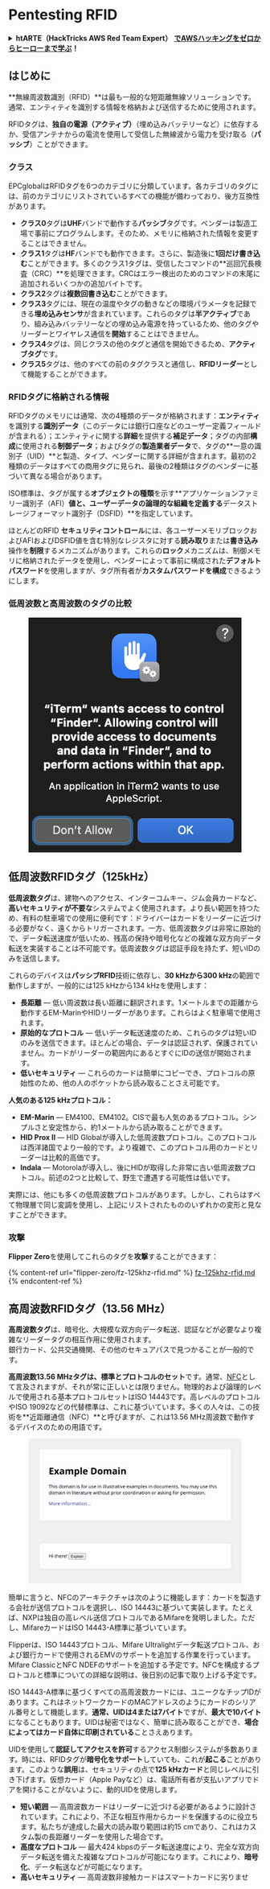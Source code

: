 # Pentesting RFID

<details>

<summary><strong>htARTE（HackTricks AWS Red Team Expert）</strong> <a href="https://training.hacktricks.xyz/courses/arte"><strong>でAWSハッキングをゼロからヒーローまで学ぶ</strong></a><strong>！</strong></summary>

* **サイバーセキュリティ企業**で働いていますか？ **HackTricksで会社を宣伝**してみたいですか？または、**PEASSの最新バージョンを入手**したり、HackTricksを**PDFでダウンロード**したいですか？[**サブスクリプションプラン**](https://github.com/sponsors/carlospolop)をチェックしてください！
* [**The PEASS Family**](https://opensea.io/collection/the-peass-family)を発見し、独占的な[**NFT**](https://opensea.io/collection/the-peass-family)コレクションを入手
* [**公式PEASS＆HackTricksスウェグ**](https://peass.creator-spring.com)を手に入れる
* [**💬**](https://emojipedia.org/speech-balloon/) **Discordグループ**に参加するか、[**telegramグループ**](https://t.me/peass)に参加するか、**Twitter**で私をフォローする 🐦[**@carlospolopm**](https://twitter.com/hacktricks\_live)**。**
* **ハッキングトリックを共有するには、**[**hacktricksリポジトリ**](https://github.com/carlospolop/hacktricks) **および** [**hacktricks-cloudリポジトリ**](https://github.com/carlospolop/hacktricks-cloud) **にPRを提出してください。**

</details>

## はじめに

\*\*無線周波数識別（RFID）\*\*は最も一般的な短距離無線ソリューションです。通常、エンティティを識別する情報を格納および送信するために使用されます。

RFIDタグは、**独自の電源（アクティブ）**（埋め込みバッテリーなど）に依存するか、受信アンテナからの電流を使用して受信した無線波から電力を受け取る（**パッシブ**）ことができます。

### クラス

EPCglobalはRFIDタグを6つのカテゴリに分類しています。各カテゴリのタグには、前のカテゴリにリストされているすべての機能が備わっており、後方互換性があります。

* **クラス0**タグは**UHF**バンドで動作する**パッシブ**タグです。ベンダーは製造工場で事前にプログラムします。そのため、メモリに格納された情報を変更することはできません。
* **クラス1**タグは**HF**バンドでも動作できます。さらに、製造後に**1回だけ書き込む**ことができます。多くのクラス1タグは、受信したコマンドの\*\*巡回冗長検査（CRC）\*\*を処理できます。CRCはエラー検出のためのコマンドの末尾に追加されるいくつかの追加バイトです。
* **クラス2**タグは**複数回書き込む**ことができます。
* **クラス3**タグには、現在の温度やタグの動きなどの環境パラメータを記録できる**埋め込みセンサ**が含まれています。これらのタグは**半アクティブ**であり、組み込みバッテリーなどの埋め込み電源を持っているため、他のタグやリーダーとワイヤレス通信を**開始**することはできません。
* **クラス4**タグは、同じクラスの他のタグと通信を開始できるため、**アクティブタグ**です。
* **クラス5**タグは、他のすべての前のタグクラスと通信し、**RFIDリーダー**として機能することができます。

### RFIDタグに格納される情報

RFIDタグのメモリには通常、次の4種類のデータが格納されます：**エンティティ**を識別する**識別データ**（このデータには銀行口座などのユーザー定義フィールドが含まれる）；エンティティに関する**詳細**を提供する**補足データ**；タグの内部**構成**に使用される**制御データ**；およびタグの**製造業者データ**で、タグの\*\*一意の識別子（UID）\*\*と製造、タイプ、ベンダーに関する詳細が含まれます。最初の2種類のデータはすべての商用タグに見られ、最後の2種類はタグのベンダーに基づいて異なる場合があります。

ISO標準は、タグが属する**オブジェクトの種類**を示す\*\*アプリケーションファミリー識別子（AFI）**値と、ユーザーデータの論理的な組織を定義する**データストレージフォーマット識別子（DSFID）\*\*を指定しています。

ほとんどのRFID **セキュリティコントロール**には、各ユーザーメモリブロックおよびAFIおよびDSFID値を含む特別なレジスタに対する**読み取り**または**書き込み**操作を**制限**するメカニズムがあります。これらの**ロック**メカニズムは、制御メモリに格納されたデータを使用し、ベンダーによって事前に構成された**デフォルトパスワード**を使用しますが、タグ所有者が**カスタムパスワードを構成**できるようにします。

### 低周波数と高周波数のタグの比較

<figure><img src="../../.gitbook/assets/image (27).png" alt=""><figcaption></figcaption></figure>

## 低周波数RFIDタグ（125kHz）

**低周波数タグ**は、建物へのアクセス、インターコムキー、ジム会員カードなど、**高いセキュリティが不要な**システムでよく使用されます。より長い範囲を持つため、有料の駐車場での使用に便利です：ドライバーはカードをリーダーに近づける必要がなく、遠くからトリガーされます。一方、低周波数タグは非常に原始的で、データ転送速度が低いため、残高の保持や暗号化などの複雑な双方向データ転送を実装することは不可能です。低周波数タグは認証手段を持たず、短いIDのみを送信します。

これらのデバイスは**パッシブRFID**技術に依存し、**30 kHzから300 kHz**の範囲で動作しますが、一般的には125 kHzから134 kHzを使用します：

* **長距離** — 低い周波数は長い距離に翻訳されます。1メートルまでの距離から動作するEM-MarinやHIDリーダーがあります。これらはよく駐車場で使用されます。
* **原始的なプロトコル** — 低いデータ転送速度のため、これらのタグは短いIDのみを送信できます。ほとんどの場合、データは認証されず、保護されていません。カードがリーダーの範囲内にあるとすぐにIDの送信が開始されます。
* **低いセキュリティ** — これらのカードは簡単にコピーでき、プロトコルの原始性のため、他の人のポケットから読み取ることさえ可能です。

**人気のある125 kHzプロトコル：**

* **EM-Marin** — EM4100、EM4102。CISで最も人気のあるプロトコル。シンプルさと安定性から、約1メートルから読み取ることができます。
* **HID Prox II** — HID Globalが導入した低周波数プロトコル。このプロトコルは西洋諸国でより一般的です。より複雑で、このプロトコル用のカードとリーダーは比較的高価です。
* **Indala** — Motorolaが導入し、後にHIDが取得した非常に古い低周波数プロトコル。前述の2つと比較して、野生で遭遇する可能性は低いです。

実際には、他にも多くの低周波数プロトコルがあります。しかし、これらはすべて物理層で同じ変調を使用し、上記にリストされたもののいずれかの変形と見なすことができます。

### 攻撃

**Flipper Zero**を使用してこれらのタグを**攻撃**することができます：

{% content-ref url="flipper-zero/fz-125khz-rfid.md" %}
[fz-125khz-rfid.md](flipper-zero/fz-125khz-rfid.md)
{% endcontent-ref %}

## 高周波数RFIDタグ（13.56 MHz）

**高周波数タグ**は、暗号化、大規模な双方向データ転送、認証などが必要なより複雑なリーダータグの相互作用に使用されます。\
銀行カード、公共交通機関、その他のセキュアパスで見つかることが一般的です。

**高周波数13.56 MHzタグは、標準とプロトコルのセット**です。通常、[NFC](https://nfc-forum.org/what-is-nfc/about-the-technology/)として言及されますが、それが常に正しいとは限りません。物理的および論理的レベルで使用される基本プロトコルセットはISO 14443です。高レベルのプロトコルやISO 19092などの代替標準は、これに基づいています。多くの人々は、この技術を\*\*近距離通信（NFC）\*\*と呼びますが、これは13.56 MHz周波数で動作するデバイスのための用語です。

<figure><img src="../../.gitbook/assets/image (22).png" alt=""><figcaption></figcaption></figure>

簡単に言うと、NFCのアーキテクチャは次のように機能します：カードを製造する会社が送信プロトコルを選択し、ISO 14443に基づいて実装します。たとえば、NXPは独自の高レベル送信プロトコルであるMifareを発明しました。ただし、MifareカードはISO 14443-A標準に基づいています。

Flipperは、ISO 14443プロトコル、Mifare Ultralightデータ転送プロトコル、および銀行カードで使用されるEMVのサポートを追加する作業を行っています。Mifare ClassicとNFC NDEFのサポートを追加する予定です。NFCを構成するプロトコルと標準についての詳細な説明は、後日別の記事で取り上げる予定です。

ISO 14443-A標準に基づくすべての高周波数カードには、ユニークなチップIDがあります。これはネットワークカードのMACアドレスのようにカードのシリアル番号として機能します。**通常、UIDは4または7バイト**ですが、**最大で10バイト**になることもあります。UIDは秘密ではなく、簡単に読み取ることができ、**場合によってはカード自体に印刷されている**ことさえあります。

UIDを使用して**認証してアクセスを許可**するアクセス制御システムが多数あります。時には、RFIDタグが**暗号化をサポート**していても、これが**起こる**ことがあります。このような**誤用**は、セキュリティの点で**125 kHzカード**と同じレベルに引き下げます。仮想カード（Apple Payなど）は、電話所有者が支払いアプリでドアを開けることがないように、動的UIDを使用します。

* **短い範囲** — 高周波数カードはリーダーに近づける必要があるように設計されています。これにより、不正な相互作用からカードを保護するのに役立ちます。私たちが達成した最大の読み取り範囲は約15 cmであり、これはカスタム製の長距離リーダーを使用した場合です。
* **高度なプロトコル** — 最大424 kbpsのデータ転送速度により、完全な双方向データ転送を備えた複雑なプロトコルが可能になります。これにより、**暗号化**、データ転送などが可能になります。
* **高いセキュリティ** — 高周波数非接触カードはスマートカードに劣りませ
